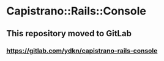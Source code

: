 # Capistrano::Rails::Console

## This repository moved to GitLab
### https://gitlab.com/ydkn/capistrano-rails-console
